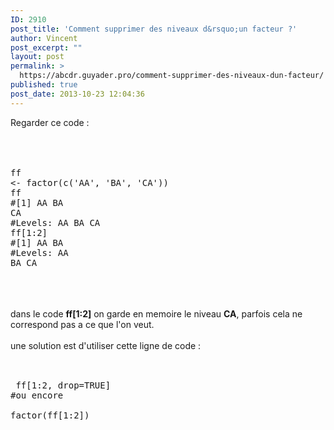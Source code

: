 ```yaml
---
ID: 2910
post_title: 'Comment supprimer des niveaux d&rsquo;un facteur ?'
author: Vincent
post_excerpt: ""
layout: post
permalink: >
  https://abcdr.guyader.pro/comment-supprimer-des-niveaux-dun-facteur/
published: true
post_date: 2013-10-23 12:04:36
---
```

Regarder ce code :<br /><br /><br /> <pre lang='rsplus'><br />ff &lt;- factor(c('AA', 'BA', 'CA'))<br />ff<br />#[1] AA BA CA<br />#Levels: AA BA CA<br />ff[1:2]<br />#[1] AA BA<br />#Levels: AA BA CA <br /></pre> <br /><br /><br />dans le code <strong> ff[1:2]</strong> on garde en memoire le niveau <strong>CA</strong>, parfois cela ne correspond pas a ce que l'on veut.<br /><br />une solution est d'utiliser cette ligne de code :<br /><br /> <pre lang='rsplus'><br /> ff[1:2, drop=TRUE] <br />#ou encore<br /> factor(ff[1:2]) <br /><br /></pre> <br /><br /><br /><br /><br />